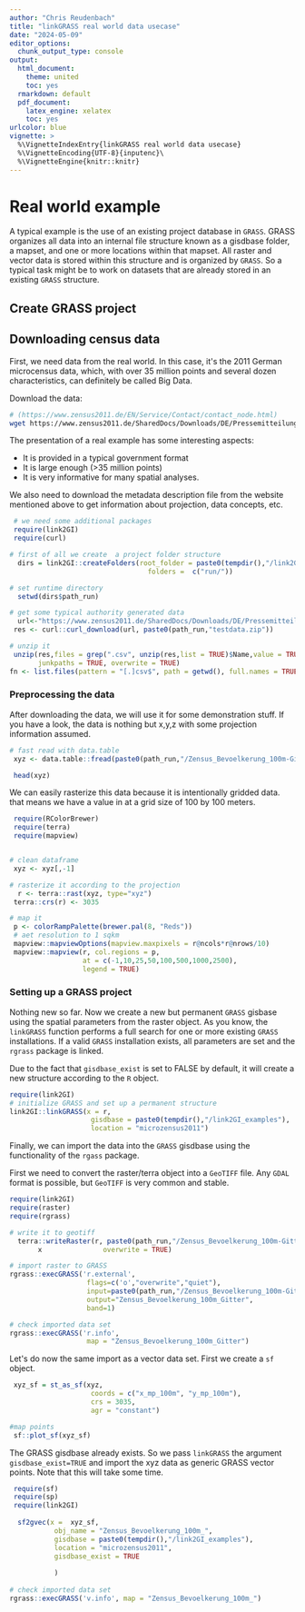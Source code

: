 ```yaml
---
author: "Chris Reudenbach"
title: "linkGRASS real world data usecase"
date: "2024-05-09"
editor_options:
  chunk_output_type: console
output:
  html_document: 
    theme: united
    toc: yes
  rmarkdown: default
  pdf_document:
    latex_engine: xelatex
    toc: yes
urlcolor: blue
vignette: >
  %\VignetteIndexEntry{linkGRASS real world data usecase}
  %\VignetteEncoding{UTF-8}{inputenc}\
  %\VignetteEngine{knitr::knitr}
---
```





# Real world example
A typical example is the use of an existing project database in `GRASS`. GRASS organizes all data into an internal file structure known as a gisdbase folder, a mapset, and one or more locations within that mapset. All raster and vector data is stored within this structure and is organized by `GRASS`. So a typical task might be to work on datasets that are already stored in an existing `GRASS` structure.

## Create GRASS project

## Downloading census data

First, we need data from the real world. In this case, it's the 2011 German microcensus data, which, with over 35 million points and several dozen characteristics, can definitely be called Big Data. 

Download the data:

```sh
# (https://www.zensus2011.de/EN/Service/Contact/contact_node.html)
wget https://www.zensus2011.de/SharedDocs/Downloads/DE/Pressemitteilung/DemografischeGrunddaten/csv_Bevoelkerung_100m_Gitter.zip?__blob=publicationFile&v=3

```
The presentation of a real example has some interesting aspects:

  - It is provided in a typical government format
  - It is large enough (>35 million points) 
  - It is very informative for many spatial analyses. 

We also need to download the metadata description file from the website mentioned above to get information about projection, data concepts, etc.


```r
 # we need some additional packages
 require(link2GI)
 require(curl)

# first of all we create  a project folder structure 
  dirs = link2GI::createFolders(root_folder = paste0(tempdir(),"/link2GI_examples"), 
                                  folders =  c("run/"))

# set runtime directory
  setwd(dirs$path_run)

# get some typical authority generated data 
  url<-"https://www.zensus2011.de/SharedDocs/Downloads/DE/Pressemitteilung/DemografischeGrunddaten/csv_Bevoelkerung_100m_Gitter.zip;jsessionid=294313DDBB57914D6636DE373897A3F2.2_cid389?__blob=publicationFile&v=3"
 res <- curl::curl_download(url, paste0(path_run,"testdata.zip"))

# unzip it
 unzip(res,files = grep(".csv", unzip(res,list = TRUE)$Name,value = TRUE),
       junkpaths = TRUE, overwrite = TRUE)
fn <- list.files(pattern = "[.]csv$", path = getwd(), full.names = TRUE)
```

### Preprocessing the data
After downloading the data, we will use it for some demonstration stuff. If you have a look, the data is nothing but x,y,z with some projection information assumed.




```r
# fast read with data.table 
 xyz <- data.table::fread(paste0(path_run,"/Zensus_Bevoelkerung_100m-Gitter.csv"))

 head(xyz)
```

We can easily rasterize this data because it is intentionally gridded data. that means we have a value in at a grid size of 100 by 100 meters.



```r
 require(RColorBrewer)
 require(terra)
 require(mapview)


# clean dataframe
 xyz <- xyz[,-1]

# rasterize it according to the projection 
  r <- terra::rast(xyz, type="xyz")
 terra::crs(r) <- 3035

# map it
 p <- colorRampPalette(brewer.pal(8, "Reds"))
 # aet resolution to 1 sqkm
 mapview::mapviewOptions(mapview.maxpixels = r@ncols*r@nrows/10)
 mapview::mapview(r, col.regions = p, 
                  at = c(-1,10,25,50,100,500,1000,2500), 
                  legend = TRUE)
```


### Setting up a GRASS project
Nothing new so far. Now we create a new but permanent `GRASS` gisbase using the spatial parameters from the raster object. As you know, the `linkGRASS` function performs a full search for one or more existing `GRASS` installations. If a valid `GRASS` installation exists, all parameters are set and the `rgrass` package is linked.

Due to the fact that `gisdbase_exist` is set to FALSE by default, it will create a new structure according to the `R` object. 



```r
require(link2GI)
# initialize GRASS and set up a permanent structure  
link2GI::linkGRASS(x = r, 
                    gisdbase = paste0(tempdir(),"/link2GI_examples"),
                    location = "microzensus2011")   
```

Finally, we can import the data into the `GRASS` gisdbase using the functionality of the `rgass` package. 

First we need to convert the raster/terra object into a `GeoTIFF` file. Any `GDAL` format is possible, but `GeoTIFF` is very common and stable.




```r
require(link2GI)
require(raster)
require(rgrass)

# write it to geotiff
  terra::writeRaster(r, paste0(path_run,"/Zensus_Bevoelkerung_100m-Gitter.tif"), 
       x               overwrite = TRUE)

# import raster to GRASS
rgrass::execGRASS('r.external',
                   flags=c('o',"overwrite","quiet"),
                   input=paste0(path_run,"/Zensus_Bevoelkerung_100m-Gitter.tif"),
                   output="Zensus_Bevoelkerung_100m_Gitter",
                   band=1)

# check imported data set
rgrass::execGRASS('r.info',
                   map = "Zensus_Bevoelkerung_100m_Gitter") 
```

Let's do now the same import as a vector data set. First we create a `sf` object.



```r
 xyz_sf = st_as_sf(xyz,
                    coords = c("x_mp_100m", "y_mp_100m"),
                    crs = 3035,
                    agr = "constant")

#map points
 sf::plot_sf(xyz_sf)
```



The GRASS gisdbase already exists. So we pass `linkGRASS` the argument `gisdbase_exist=TRUE` and import the xyz data as generic GRASS vector points. Note that this will take some time.


```r
 require(sf)
 require(sp)
 require(link2GI)
 
  sf2gvec(x =  xyz_sf,
           obj_name = "Zensus_Bevoelkerung_100m_",
           gisdbase = paste0(tempdir(),"/link2GI_examples"),
           location = "microzensus2011",
           gisdbase_exist = TRUE
          
           )
 
# check imported data set
rgrass::execGRASS('v.info', map = "Zensus_Bevoelkerung_100m_") 
```
